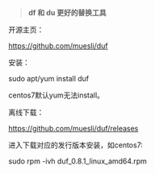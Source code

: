> **df 和 du 更好的替换工具**

开源主页：

https://github.com/muesli/duf

安装：

sudo apt/yum  install duf

centos7默认yum无法install。

离线下载：

https://github.com/muesli/duf/releases

进入下载对应的发行版本安装，如centos7:

sudo rpm -ivh   duf_0.8.1_linux_amd64.rpm